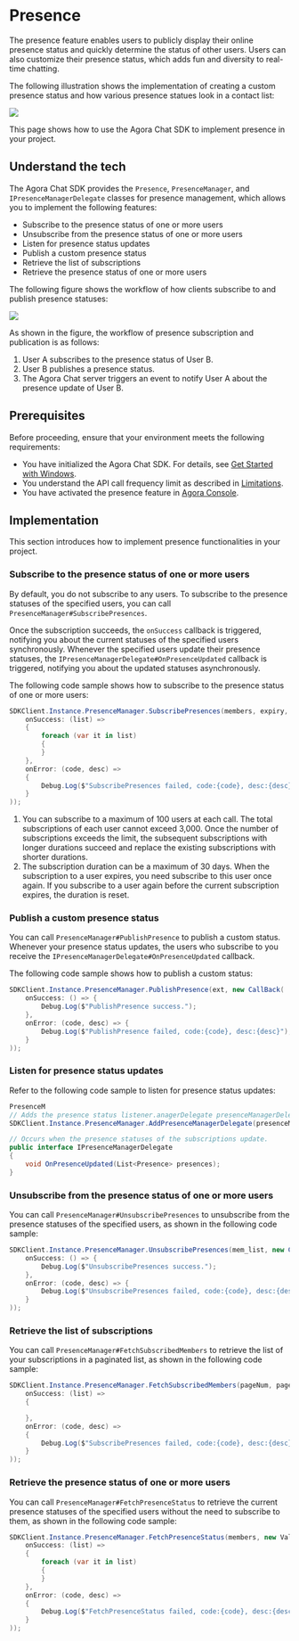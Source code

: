 # Presence

The presence feature enables users to publicly display their online presence status and quickly determine the status of other users. Users can also customize their presence status, which adds fun and diversity to real-time chatting.

The following illustration shows the implementation of creating a custom presence status and how various presence statues look in a contact list:

![](https://web-cdn.agora.io/docs-files/1655302111155)

This page shows how to use the Agora Chat SDK to implement presence in your project.

## Understand the tech

The Agora Chat SDK provides the `Presence`, `PresenceManager`, and `IPresenceManagerDelegate` classes for presence management, which allows you to implement the following features:

- Subscribe to the presence status of one or more users
- Unsubscribe from the presence status of one or more users
- Listen for presence status updates
- Publish a custom presence status
- Retrieve the list of subscriptions
- Retrieve the presence status of one or more users

The following figure shows the workflow of how clients subscribe to and publish presence statuses:

![](https://web-cdn.agora.io/docs-files/1662013983679)

As shown in the figure, the workflow of presence subscription and publication is as follows:

1. User A subscribes to the presence status of User B.
2. User B publishes a presence status.
3. The Agora Chat server triggers an event to notify User A about the presence update of User B.


## Prerequisites

Before proceeding, ensure that your environment meets the following requirements:

- You have initialized the Agora Chat SDK. For details, see [Get Started with Windows](./agora_chat_get_started_windows).
- You understand the API call frequency limit as described in [Limitations](./agora_chat_limitation).
- You have activated the presence feature in [Agora Console](http://console.agora.io/).


## Implementation

This section introduces how to implement presence functionalities in your project.

### Subscribe to the presence status of one or more users

By default, you do not subscribe to any users. To subscribe to the presence statuses of the specified users, you can call `PresenceManager#SubscribePresences`.

Once the subscription succeeds, the `onSuccess` callback is triggered, notifying you about the current statuses of the specified users synchronously. Whenever the specified users update their presence statuses, the `IPresenceManagerDelegate#OnPresenceUpdated` callback is triggered, notifying you about the updated statuses asynchronously.

The following code sample shows how to subscribe to the presence status of one or more users:

```c#
SDKClient.Instance.PresenceManager.SubscribePresences(members, expiry, new ValueCallBack<List<Presence>>(
    onSuccess: (list) =>
    {
        foreach (var it in list)
        {
        }
    },
    onError: (code, desc) =>
    {
        Debug.Log($"SubscribePresences failed, code:{code}, desc:{desc}");
    }
));
```

<div class="alert info"><ol><li>You can subscribe to a maximum of 100 users at each call. The total subscriptions of each user cannot exceed 3,000. Once the number of subscriptions exceeds the limit, the subsequent subscriptions with longer durations succeed and replace the existing subscriptions with shorter durations.<li>The subscription duration can be a maximum of 30 days. When the subscription to a user expires, you need subscribe to this user once again. If you subscribe to a user again before the current subscription expires, the duration is reset.</ol></div>


### Publish a custom presence status

You can call `PresenceManager#PublishPresence` to publish a custom status. Whenever your presence status updates, the users who subscribe to you receive the `IPresenceManagerDelegate#OnPresenceUpdated` callback.

The following code sample shows how to publish a custom status:

```c#
SDKClient.Instance.PresenceManager.PublishPresence(ext, new CallBack(
    onSuccess: () => {
        Debug.Log($"PublishPresence success.");
    },
    onError: (code, desc) => {
        Debug.Log($"PublishPresence failed, code:{code}, desc:{desc}");
    }
));
```


### Listen for presence status updates

Refer to the following code sample to listen for presence status updates:

```c#
PresenceM
// Adds the presence status listener.anagerDelegate presenceManagerDelegate = new PresenceManagerDelegate();
SDKClient.Instance.PresenceManager.AddPresenceManagerDelegate(presenceManagerDelegate);

// Occurs when the presence statuses of the subscriptions update.
public interface IPresenceManagerDelegate
{
    void OnPresenceUpdated(List<Presence> presences);
}
```


### Unsubscribe from the presence status of one or more users

You can call `PresenceManager#UnsubscribePresences` to unsubscribe from the presence statuses of the specified users, as shown in the following code sample:

```c#
SDKClient.Instance.PresenceManager.UnsubscribePresences(mem_list, new CallBack(
    onSuccess: () => {
        Debug.Log($"UnsubscribePresences success.");
    },
    onError: (code, desc) => {
        Debug.Log($"UnsubscribePresences failed, code:{code}, desc:{desc}");
    }
));
```


### Retrieve the list of subscriptions

You can call `PresenceManager#FetchSubscribedMembers` to retrieve the list of your subscriptions in a paginated list, as shown in the following code sample:

```c#
SDKClient.Instance.PresenceManager.FetchSubscribedMembers(pageNum, pageSize, new ValueCallBack<List<string>>(
    onSuccess: (list) =>
    {

    },
    onError: (code, desc) =>
    {
        Debug.Log($"SubscribePresences failed, code:{code}, desc:{desc}");
    }
));
```

### Retrieve the presence status of one or more users

You can call `PresenceManager#FetchPresenceStatus` to retrieve the current presence statuses of the specified users without the need to subscribe to them, as shown in the following code sample:

```c#
SDKClient.Instance.PresenceManager.FetchPresenceStatus(members, new ValueCallBack<List<Presence>>(
    onSuccess: (list) =>
    {
        foreach (var it in list)
        {
        }
    },
    onError: (code, desc) =>
    {
        Debug.Log($"FetchPresenceStatus failed, code:{code}, desc:{desc}");
    }
));
```